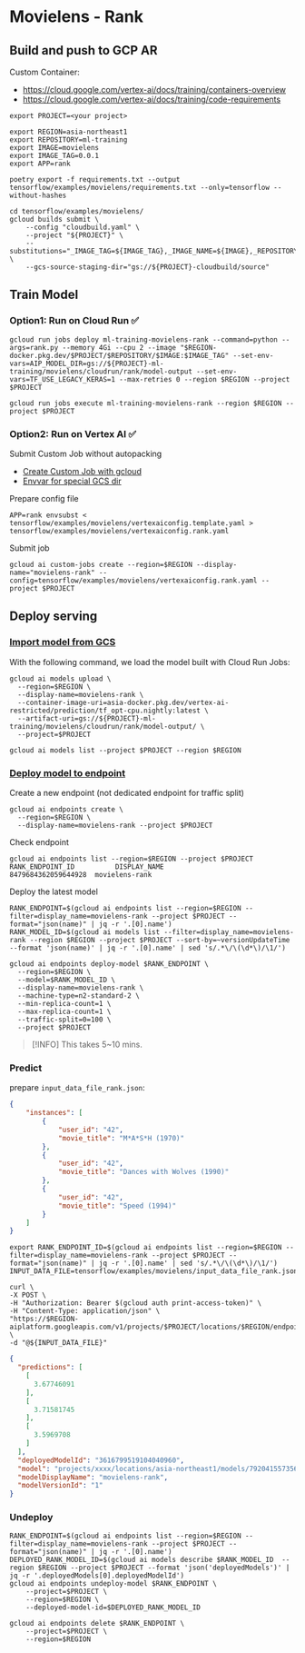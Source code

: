 # Movielens - Rank

## Build and push to GCP AR


Custom Container:
- https://cloud.google.com/vertex-ai/docs/training/containers-overview
- https://cloud.google.com/vertex-ai/docs/training/code-requirements


```
export PROJECT=<your project>
```

```
export REGION=asia-northeast1
export REPOSITORY=ml-training
export IMAGE=movielens
export IMAGE_TAG=0.0.1
export APP=rank
```


```
poetry export -f requirements.txt --output tensorflow/examples/movielens/requirements.txt --only=tensorflow --without-hashes
```

```
cd tensorflow/examples/movielens/
gcloud builds submit \
    --config "cloudbuild.yaml" \
    --project "${PROJECT}" \
    --substitutions="_IMAGE_TAG=${IMAGE_TAG},_IMAGE_NAME=${IMAGE},_REPOSITORY=${REPOSITORY},_REGION=${REGION},_PROJECT=${PROJECT}" \
    --gcs-source-staging-dir="gs://${PROJECT}-cloudbuild/source"
```

## Train Model

### Option1: Run on Cloud Run ✅️

```
gcloud run jobs deploy ml-training-movielens-rank --command=python --args=rank.py --memory 4Gi --cpu 2 --image "$REGION-docker.pkg.dev/$PROJECT/$REPOSITORY/$IMAGE:$IMAGE_TAG" --set-env-vars=AIP_MODEL_DIR=gs://${PROJECT}-ml-training/movielens/cloudrun/rank/model-output --set-env-vars=TF_USE_LEGACY_KERAS=1 --max-retries 0 --region $REGION --project $PROJECT
```

```
gcloud run jobs execute ml-training-movielens-rank --region $REGION --project $PROJECT
```



### Option2: Run on Vertex AI ✅️

Submit Custom Job without autopacking

- [Create Custom Job with gcloud](https://cloud.google.com/vertex-ai/docs/training/create-custom-job#create_custom_job-gcloud)
- [Envvar for special GCS dir](https://cloud.google.com/vertex-ai/docs/training/code-requirements#environment-variables)

Prepare config file

```
APP=rank envsubst < tensorflow/examples/movielens/vertexaiconfig.template.yaml > tensorflow/examples/movielens/vertexaiconfig.rank.yaml
```

Submit job

```
gcloud ai custom-jobs create --region=$REGION --display-name="movielens-rank" --config=tensorflow/examples/movielens/vertexaiconfig.rank.yaml --project $PROJECT
```

## Deploy serving

### [Import model from GCS](https://cloud.google.com/vertex-ai/docs/model-registry/import-model#custom-container)

With the following command, we load the model built with Cloud Run Jobs:

```
gcloud ai models upload \
  --region=$REGION \
  --display-name=movielens-rank \
  --container-image-uri=asia-docker.pkg.dev/vertex-ai-restricted/prediction/tf_opt-cpu.nightly:latest \
  --artifact-uri=gs://${PROJECT}-ml-training/movielens/cloudrun/rank/model-output/ \
  --project=$PROJECT
```

```
gcloud ai models list --project $PROJECT --region $REGION
```

### [Deploy model to endpoint](https://cloud.google.com/vertex-ai/docs/general/deployment)

Create a new endpoint (not dedicated endpoint for traffic split)

```
gcloud ai endpoints create \
  --region=$REGION \
  --display-name=movielens-rank --project $PROJECT
```

Check endpoint

```
gcloud ai endpoints list --region=$REGION --project $PROJECT
RANK_ENDPOINT_ID          DISPLAY_NAME
8479684362059644928  movielens-rank
```

Deploy the latest model

```
RANK_ENDPOINT=$(gcloud ai endpoints list --region=$REGION --filter=display_name=movielens-rank --project $PROJECT --format="json(name)" | jq -r '.[0].name')
RANK_MODEL_ID=$(gcloud ai models list --filter=display_name=movielens-rank --region $REGION --project $PROJECT --sort-by=~versionUpdateTime --format 'json(name)' | jq -r '.[0].name' | sed 's/.*\/\(\d*\)/\1/')
```

```
gcloud ai endpoints deploy-model $RANK_ENDPOINT \
  --region=$REGION \
  --model=$RANK_MODEL_ID \
  --display-name=movielens-rank \
  --machine-type=n2-standard-2 \
  --min-replica-count=1 \
  --max-replica-count=1 \
  --traffic-split=0=100 \
  --project $PROJECT
```

> [!INFO]
> This takes 5~10 mins.

### Predict

prepare `input_data_file_rank.json`:

```json
{
    "instances": [
        {
            "user_id": "42",
            "movie_title": "M*A*S*H (1970)"
        },
        {
            "user_id": "42",
            "movie_title": "Dances with Wolves (1990)"
        },
        {
            "user_id": "42",
            "movie_title": "Speed (1994)"
        }
    ]
}
```

```
export RANK_ENDPOINT_ID=$(gcloud ai endpoints list --region=$REGION --filter=display_name=movielens-rank --project $PROJECT --format="json(name)" | jq -r '.[0].name' | sed 's/.*\/\(\d*\)/\1/')
INPUT_DATA_FILE=tensorflow/examples/movielens/input_data_file_rank.json
```

```
curl \
-X POST \
-H "Authorization: Bearer $(gcloud auth print-access-token)" \
-H "Content-Type: application/json" \
"https://$REGION-aiplatform.googleapis.com/v1/projects/$PROJECT/locations/$REGION/endpoints/$RANK_ENDPOINT_ID:predict" \
-d "@${INPUT_DATA_FILE}"
```

```json
{
  "predictions": [
    [
      3.67746091
    ],
    [
      3.71581745
    ],
    [
      3.5969708
    ]
  ],
  "deployedModelId": "3616799519104040960",
  "model": "projects/xxxx/locations/asia-northeast1/models/7920415573568126976",
  "modelDisplayName": "movielens-rank",
  "modelVersionId": "1"
}
```

### Undeploy

```
RANK_ENDPOINT=$(gcloud ai endpoints list --region=$REGION --filter=display_name=movielens-rank --project $PROJECT --format="json(name)" | jq -r '.[0].name')
DEPLOYED_RANK_MODEL_ID=$(gcloud ai models describe $RANK_MODEL_ID  --region $REGION --project $PROJECT --format 'json('deployedModels')' | jq -r '.deployedModels[0].deployedModelId')
gcloud ai endpoints undeploy-model $RANK_ENDPOINT \
    --project=$PROJECT \
    --region=$REGION \
    --deployed-model-id=$DEPLOYED_RANK_MODEL_ID
```

```
gcloud ai endpoints delete $RANK_ENDPOINT \
    --project=$PROJECT \
    --region=$REGION
```
